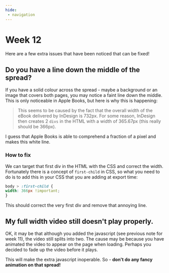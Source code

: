 ```yaml
---
hide:
 - navigation
---
```


# Week 12
Here are a few extra issues that have been noticed that can be fixed!

## Do you have a line down the middle of the spread?
If you have a solid colour across the spread - maybe a background or an image that covers both pages, you may notice a faint line down the middle. This is only noticeable in Apple Books, but here is why this is happening:

> This seems to be caused by the fact that the overall width of the eBook delivered by InDesign is 732px. For some reason, InDesign then creates 2 `divs` in the HTML with a width of 365.67px (this really should be 366px). 

I guess that Apple Books is able to comprehend a fraction of a pixel and makes this white line.

### How to fix

We can target that first div in the HTML with the CSS and correct the width. Fortunately there is a concept of  `first-child` in CSS, so what you need to do is to add this in your CSS that you are adding at export time:

```css
body > :first-child {
width: 366px !important;
}
```

This should correct the very first div and remove that annoying line.

## My full width video still doesn't play properly.

OK, it may be that although you added the javascript (see previous note for week 11), the video still splits into two. The cause may be because you have animated the video to appear on the page when loading. Perhaps you decided to fade up the video before it plays.

This will make the extra javascript inoperable. So - **don't do any fancy animation on that spread!**




